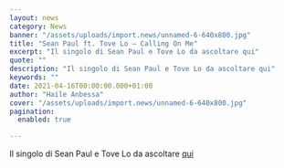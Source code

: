 ```yaml
---
layout: news
category: News
banner: "/assets/uploads/import.news/unnamed-6-640x800.jpg"
title: "Sean Paul ft. Tove Lo – Calling On Me"
excerpt: "Il singolo di Sean Paul e Tove Lo da ascoltare qui"
quote: ""
description: "Il singolo di Sean Paul e Tove Lo da ascoltare qui"
keywords: ""
date: 2021-04-16T00:00:00.000+01:00
author: "Haile Anbessa"
cover: "/assets/uploads/import.news/unnamed-6-640x800.jpg"
pagination:
  enabled: true

---
```


Il singolo di Sean Paul e Tove Lo da ascoltare [qui](https://seanpaul.lnk.to/CallingOnMe?utm%5Fsource=WFS+Comms+Contacts+Master&utm%5Fcampaign=c3d5dd34fd-EMAIL%5FCAMPAIGN%5F2019%5F06%5F20%5F11%5F18%5FCOPY%5F01&utm%5Fmedium=email&utm%5Fterm=0%5Fc1df496cad-c3d5dd34fd-127422369)
